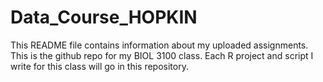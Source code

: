 # Data_Course_HOPKIN
This README file contains information about my uploaded assignments. This is the github repo for my BIOL 3100 class.
Each R project and script I write for this class will go in this repository.
